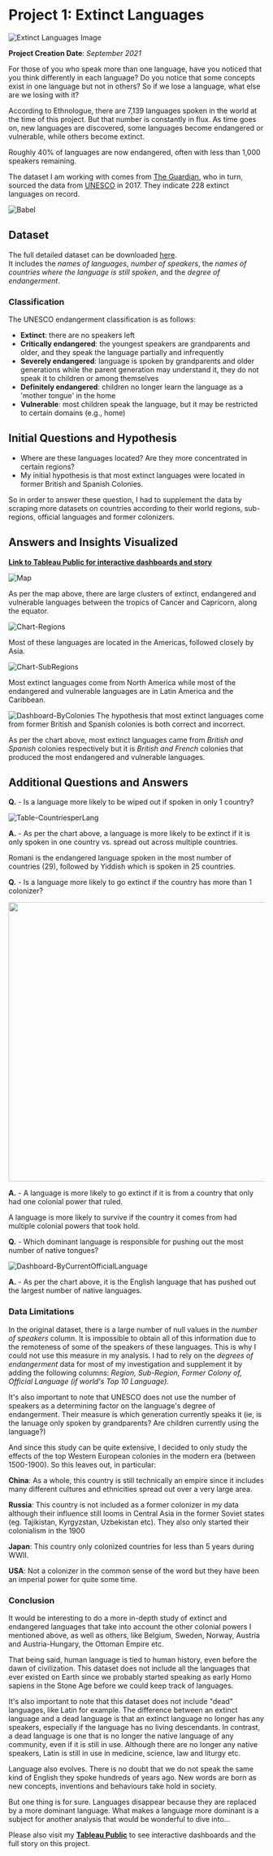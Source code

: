 # Project 1: Extinct Languages

![Extinct Languages Image](https://raw.githubusercontent.com/RubyRondina/Project-1--Extinct-Languages/main/Visuals/intro-1523990289.webp)

**Project Creation Date**: *September 2021*

For those of you who speak more than one language, have you noticed that you think differently in each language? Do you notice that some concepts exist in one language but not in others?  So if we lose a language, what else are we losing with it?

According to Ethnologue, there are 7,139 languages spoken in the world at the time of this project. But that number is constantly in flux.  As time goes on, new languages are discovered, some languages become endangered or vulnerable, while others become extinct.  

Roughly 40% of languages are now endangered, often with less than 1,000 speakers remaining.

The dataset I am working with comes from [The Guardian](https://www.theguardian.com/news/datablog/2011/apr/15/language-extinct-endangered#data), who in turn, sourced the data from [UNESCO](http://www.unesco.org/languages-atlas/en/atlasmap.html#) in 2017.  They indicate 228 extinct languages on record.

![Babel](https://github.com/RubyRondina/Project-1--Extinct-Languages/blob/main/Visuals/Babel.jpg?raw=true)

## Dataset
The full detailed dataset can be downloaded [here](https://docs.google.com/spreadsheets/d/1mUYwl5ZUTp2OHDr0hsco89YY5J8Qx2GWzTLFETzVnB4/edit?hl=en&hl=en#gid=1).  
It includes the _names of languages_, _number of speakers_, the _names of countries where the language is still spoken_, and the _degree of endangerment_. 

### Classification
The UNESCO endangerment classification is as follows: 
- **Extinct**: there are no speakers left
- **Critically endangered**: the youngest speakers are grandparents and older, and they speak the language partially and infrequently 
- **Severely endangered**: language is spoken by grandparents and older generations while the parent generation may understand it, they do not speak it to children or among themselves 
- **Definitely endangered**: children no longer learn the language as a 'mother tongue' in the home 
- **Vulnerable**: most children speak the language, but it may be restricted to certain domains (e.g., home)

## Initial Questions and Hypothesis  
- Where are these languages located?  Are they more concentrated in certain regions?
- My initial hypothesis is that most extinct languages were located in former British and Spanish Colonies.

So in order to answer these question, I had to supplement the data by scraping more datasets on countries according to their world regions, sub-regions, official languages and former colonizers. 

## Answers and Insights Visualized

[**Link to Tableau Public for interactive dashboards and story**](https://public.tableau.com/app/profile/ruby.rondina/viz/ExtinctLanguages_16414222503700/Story1) 


![Map](https://github.com/RubyRondina/Project-1--Extinct-Languages/blob/main/Visuals/Map.png)

As per the map above, there are large clusters of extinct, endangered and vulnerable languages between the tropics of Cancer and Capricorn, along the equator.




![Chart-Regions](https://github.com/RubyRondina/Project-1--Extinct-Languages/blob/main/Visuals/Chart-RegionsbyEndangerement.png)

Most of these languages are located in the Americas, followed closely by Asia.




![Chart-SubRegions](https://github.com/RubyRondina/Project-1--Extinct-Languages/blob/main/Visuals/Chart-Sub-regions.png) 




Most extinct languages come from North America while most of the endangered and vulnerable languages are in Latin America and the Caribbean.




![Dashboard-ByColonies](https://github.com/RubyRondina/Project-1--Extinct-Languages/blob/main/Visuals/Dashboard-ByColonies.png)
The hypothesis that most extinct languages come from former British and Spanish colonies is both correct and incorrect. 

As per the chart above, most extinct languages came from *British and Spanish* colonies respectively but it is *British and French* colonies that produced the most endangered and vulnerable languages. 


## Additional Questions and Answers

**Q.** - Is a language more likely to be wiped out if spoken in only 1 country? 




![Table-CountriesperLang](https://github.com/RubyRondina/Project-1--Extinct-Languages/blob/main/Visuals/Table-Numberofcountriesperlanguage.png)




**A.** - As per the chart above, a language is more likely to be extinct if it is only spoken in one country vs. spread out across multiple countries.

Romani is the endangered language spoken in the most number of countries (29), followed by Yiddish which is spoken in 25 countries.




**Q.** - Is a language more likely to go extinct if the country has more than 1 colonizer?




<p align="left"><img width="550" height="" src="https://github.com/RubyRondina/Project-1--Extinct-Languages/blob/main/Visuals/Table-NumberofColonizers.png"></p>



**A.** - A language is more likely to go extinct if it is from a country that only had one colonial power that ruled.

A language is more likely to survive if the country it comes from had multiple colonial powers that took hold.  



**Q.** - Which dominant language is responsible for pushing out the most number of native tongues?




![Dashboard-ByCurrentOfficialLanguage](https://github.com/RubyRondina/Project-1--Extinct-Languages/blob/main/Visuals/Dashboard-ByCurrentOfficialLanguage.png)




**A.** - As per the chart above, it is the English language that has pushed out the largest number of native languages.




### Data Limitations

In the original dataset, there is a large number of null values in the *number of speakers* column.  It is impossible to obtain all of this information due to the remoteness of some of the speakers of these languages. This is why I could not use this measure in my analysis. I had to rely on the *degrees of endangerment* data for most of my investigation and supplement it by adding the following columns: *Region, Sub-Region, Former Colony of, Official Language (if world's Top 10 Language).*

It's also important to note that UNESCO does not use the number of speakers as a determining  factor on the language's degree of endangerment.  Their measure is which generation currently speaks it (ie, is the lanuage only spoken by grandparents? Are children currently using the language?)

And since this study can be quite extensive, I decided to only study the effects of the top Western European colonies in the modern era (between 1500-1900). So this leaves out, in particular: 

**China**:  As a whole, this country is still technically an empire since it includes many different cultures and ethnicities spread out over a very large area.  

**Russia**:  This country is not included as a former colonizer in my data although their influence still looms in Central Asia in the former Soviet states (eg. Tajikistan, Kyrgyzstan, Uzbekistan etc). They also only started their colonialism in the 1900

**Japan**:  This country only colonized countries for less than 5 years during WWII. 

**USA**:  Not a colonizer in the common sense of the word but they have been an imperial power for quite some time. 


### Conclusion

It would be interesting to do a more in-depth study of extinct and endangered languages that take into account the other colonial powers I mentioned above, as well as others, like Belgium, Sweden, Norway, Austria and Austria-Hungary, the Ottoman Empire etc.

That being said, human language is tied to human history, even before the dawn of civilization.  This dataset does not include all the languages that ever existed on Earth since we probably started speaking as early Homo sapiens in the Stone Age before we could keep track of languages.  

It's also important to note that this dataset does not include "dead" languages, like Latin for example. The difference between an extinct language and a dead language is that an extinct language no longer has any speakers, especially if the language has no living descendants. In contrast, a dead language is one that is no longer the native language of any community, even if it is still in use.  Although there are no longer any native speakers, Latin is still in use in medicine, science, law and liturgy etc.

Language also evolves.  There is no doubt that we do not speak the same kind of English they spoke hundreds of years ago.  New words are born as new concepts, inventions and behaviours take hold in society. 
 
But one thing is for sure.  Languages disappear because they are replaced by a more dominant language.  What makes a language more dominant is a subject for another analysis that would be wonderful to dive into... 


Please also visit my [**Tableau Public**](https://public.tableau.com/app/profile/ruby.rondina/viz/ExtinctLanguages_16414222503700/Story1) to see interactive dashboards and the full story on this project.
